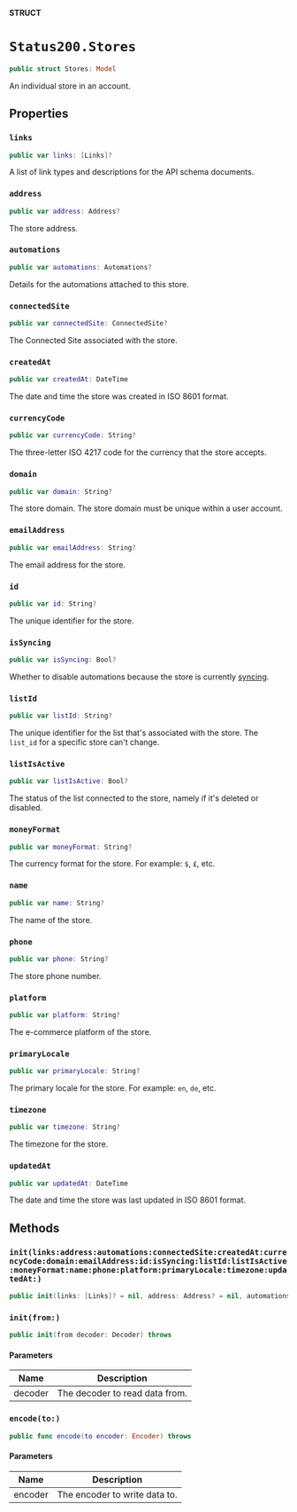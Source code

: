 **STRUCT**

# `Status200.Stores`

```swift
public struct Stores: Model
```

An individual store in an account.

## Properties
### `links`

```swift
public var links: [Links]?
```

A list of link types and descriptions for the API schema documents.

### `address`

```swift
public var address: Address?
```

The store address.

### `automations`

```swift
public var automations: Automations?
```

Details for the automations attached to this store.

### `connectedSite`

```swift
public var connectedSite: ConnectedSite?
```

The Connected Site associated with the store.

### `createdAt`

```swift
public var createdAt: DateTime
```

The date and time the store was created in ISO 8601 format.

### `currencyCode`

```swift
public var currencyCode: String?
```

The three-letter ISO 4217 code for the currency that the store accepts.

### `domain`

```swift
public var domain: String?
```

The store domain.  The store domain must be unique within a user account.

### `emailAddress`

```swift
public var emailAddress: String?
```

The email address for the store.

### `id`

```swift
public var id: String?
```

The unique identifier for the store.

### `isSyncing`

```swift
public var isSyncing: Bool?
```

Whether to disable automations because the store is currently [syncing](https://mailchimp.com/developer/marketing/docs/e-commerce/#pausing-store-automations).

### `listId`

```swift
public var listId: String?
```

The unique identifier for the list that's associated with the store. The `list_id` for a specific store can't change.

### `listIsActive`

```swift
public var listIsActive: Bool?
```

The status of the list connected to the store, namely if it's deleted or disabled.

### `moneyFormat`

```swift
public var moneyFormat: String?
```

The currency format for the store. For example: `$`, `£`, etc.

### `name`

```swift
public var name: String?
```

The name of the store.

### `phone`

```swift
public var phone: String?
```

The store phone number.

### `platform`

```swift
public var platform: String?
```

The e-commerce platform of the store.

### `primaryLocale`

```swift
public var primaryLocale: String?
```

The primary locale for the store. For example: `en`, `de`, etc.

### `timezone`

```swift
public var timezone: String?
```

The timezone for the store.

### `updatedAt`

```swift
public var updatedAt: DateTime
```

The date and time the store was last updated in ISO 8601 format.

## Methods
### `init(links:address:automations:connectedSite:createdAt:currencyCode:domain:emailAddress:id:isSyncing:listId:listIsActive:moneyFormat:name:phone:platform:primaryLocale:timezone:updatedAt:)`

```swift
public init(links: [Links]? = nil, address: Address? = nil, automations: Automations? = nil, connectedSite: ConnectedSite? = nil, createdAt: Date? = nil, currencyCode: String? = nil, domain: String? = nil, emailAddress: String? = nil, id: String? = nil, isSyncing: Bool? = nil, listId: String? = nil, listIsActive: Bool? = nil, moneyFormat: String? = nil, name: String? = nil, phone: String? = nil, platform: String? = nil, primaryLocale: String? = nil, timezone: String? = nil, updatedAt: Date? = nil)
```

### `init(from:)`

```swift
public init(from decoder: Decoder) throws
```

#### Parameters

| Name | Description |
| ---- | ----------- |
| decoder | The decoder to read data from. |

### `encode(to:)`

```swift
public func encode(to encoder: Encoder) throws
```

#### Parameters

| Name | Description |
| ---- | ----------- |
| encoder | The encoder to write data to. |